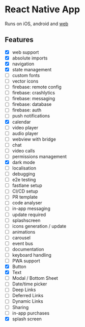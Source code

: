 # React Native App

Runs on iOS, android and [web](https://dev.to/mikehamilton00/adding-web-support-to-a-react-native-project-in-2023-4m4l)

## Features
- [x] web support 
- [x] absolute imports 
- [x] navigation
- [x] state management
- [ ] custom fonts
- [ ] vector icons
- [ ] firebase: remote config
- [ ] firebase: crashlytics
- [ ] firebase: messaging
- [ ] firebase: database
- [ ] firebase: auth
- [ ] push notifications
- [x] calendar
- [ ] video player
- [ ] audio player
- [ ] webview with bridge
- [ ] chat
- [ ] video calls
- [ ] permissions management
- [x] dark mode
- [ ] localisation
- [ ] debugging
- [ ] e2e testing
- [ ] fastlane setup
- [ ] CI/CD setup
- [ ] PR template
- [ ] code analyser
- [ ] in-app messaging
- [ ] update required
- [ ] splashscreen
- [ ] icons generation / update
- [ ] animations
- [ ] carousel
- [ ] event bus
- [ ] documentation
- [ ] keyboard handling
- [ ] PWA support
- [X] Button
- [X] Text
- [ ] Modal / Bottom Sheet
- [ ] Date/time picker
- [ ] Deep Links
- [ ] Deferred Links
- [ ] Dynamic Links
- [ ] Sharing
- [ ] in-app purchases
- [X] splash screen

